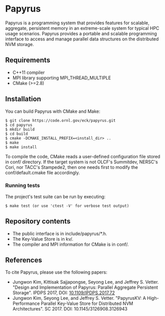 # Papyrus
Papyrus is a programming system that provides features for scalable, aggregate, persistent memory in an extreme-scale system for typical HPC usage scenarios. Papyrus provides a portable and scalable programming interface to access and manage parallel data structures on the distributed NVM storage.

## Requirements

- C++11 compiler
- MPI library supporting MPI\_THREAD\_MULTIPLE
- CMake (>=2.8)

## Installation

You can build Papyrus with CMake and Make:

    $ git clone https://code.ornl.gov/eck/papyrus.git
    $ cd papyrus
    $ mkdir build
    $ cd build
    $ cmake -DCMAKE_INSTALL_PREFIX=<install_dir> ..
    $ make
    $ make install

To compile the code, CMake reads a user-defined configuration file stored in conf/ directory. If the target system is not OLCF's Summitdev, NERSC's Cori, nor TACC's Stampede2, then one needs first to modify the conf/default.cmake file accordingly.

### Running tests

The project's test suite can be run by executing:

    $ make test (or use 'ctest -V' for verbose test output)

## Repository contents

- The public interface is in include/papyrus/\*.h.
- The Key-Value Store is in kv/.
- The compiler and MPI information for CMake is in conf/.

## References

To cite Papyrus, please use the following papers:

- Jungwon Kim, Kittisak Sajjapongse, Seyong Lee, and Jeffrey S. Vetter. "Design and Implementation of Papyrus: Parallel Aggregate Persistent Storage". IPDPS 2017, DOI: [10.1109/IPDPS.2017.72](https://doi.org/10.1109/IPDPS.2017.72)
- Jungwon Kim, Seyong Lee, and Jeffrey S. Vetter. "PapyrusKV: A High-Performance Parallel Key-Value Store for Distributed NVM Architectures". SC 2017. DOI: 10.1145/3126908.3126943
